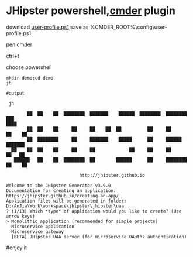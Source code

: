 # JHipster powershell,[cmder](http://cmder.net/) plugin

download [user-profile.ps1](https://github.com/anjia0532/jhipster-cmder-plugin/blob/master/user-profile.ps1) 
save as 
%CMDER_ROOT%\config\user-profile.ps1

pen cmder

ctrl+t

choose powershell

```
mkdir demo;cd demo
jh

#output

 jh

        ██  ██    ██  ████████  ███████    ██████  ████████  ████████  ███
████
        ██  ██    ██     ██     ██    ██  ██          ██     ██        ██    ██
        ██  ████████     ██     ███████    █████      ██     ██████    ███████
  ██    ██  ██    ██     ██     ██             ██     ██     ██        ██   ██
   ██████   ██    ██  ████████  ██        ██████      ██     ████████  ██    ██

                            http://jhipster.github.io

Welcome to the JHipster Generator v3.9.0
Documentation for creating an application: https://jhipster.github.io/creating-an-app/
Application files will be generated in folder: D:\AnJia\Work\workspace\jhipster\jhipster\uaa
? (1/13) Which *type* of application would you like to create? (Use arrow keys)
> Monolithic application (recommended for simple projects)
  Microservice application
  Microservice gateway
  [BETA] JHipster UAA server (for microservice OAuth2 authentication)
```

#enjoy it
